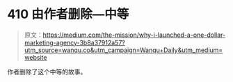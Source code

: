 # 410 由作者删除—中等

> 原文：<https://medium.com/the-mission/why-i-launched-a-one-dollar-marketing-agency-3b8a37912a57?utm_source=wanqu.co&utm_campaign=Wanqu+Daily&utm_medium=website>

作者删除了这个中等的故事。